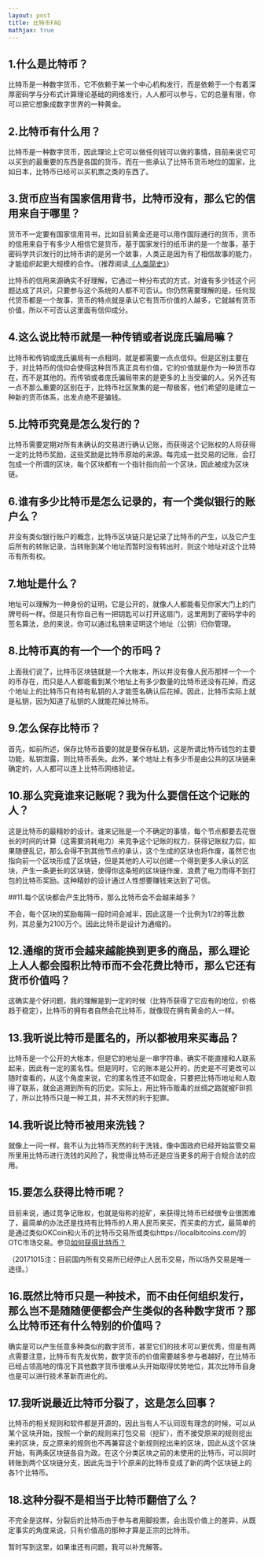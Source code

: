 ```yaml
---
layout: post
title: 比特币FAQ
mathjax: true
---
```


## 1.什么是比特币？

比特币是一种数字货币，它不依赖于某一个中心机构发行，而是依赖于一个有着深厚密码学与分布式计算理论基础的网络发行，人人都可以参与，它的总量有限，你可以把它想象成数字世界的一种黄金。

## 2.比特币有什么用？

比特币是一种数字货币，因此理论上它可以做任何钱可以做的事情，目前来说它可以买到的最重要的东西是各国的货币，而在一些承认了比特币货币地位的国家，比如日本，比特币已经可以买机票之类的东西了。

## 3.货币应当有国家信用背书，比特币没有，那么它的信用来自于哪里？

货币不一定要有国家信用背书，比如目前黄金还是可以用作国际通行的货币，货币的信用来自于有多少人相信它是货币，基于国家发行的纸币讲的是一个故事，基于密码学共识发行的比特币讲的是另一个故事，人类正是因为有了相信故事的能力，才能组织起更大规模的合作。（推荐阅读[《人类简史》](https://book.douban.com/subject/25985021/)）

比特币的信用来源确实不好理解，它通过一种分布式的方式，对谁有多少钱这个问题达成了共识，只要参与这个系统的人都不可否认。你仍然需要理解的是，任何现代货币都是一个故事，货币的特点就是承认它有货币价值的人越多，它就越有货币价值，所以不可否认这里面有信仰成分。

## 4.这么说比特币就是一种传销或者说庞氏骗局嘛？

比特币和传销或庞氏骗局有一点相同，就是都需要一点点信仰。但是区别主要在于，对比特币的信仰会使得这种货币真正具有价值，它的价值就是作为一种货币存在，而不是其他的。而传销或者庞氏骗局带来的是更多的上当受骗的人。另外还有一点不那么重要的区别在于，比特币社区聚集的是一帮极客，他们希望的是建立一种新的货币体系，出发点绝不是骗钱。

## 5.比特币究竟是怎么发行的？

比特币需要定期对所有未确认的交易进行确认记账，而获得这个记账权的人将获得一定的比特币奖励，这些奖励是比特币原始的来源。每完成一批交易的记账，会打包成一个所谓的区块，每个区块都有一个指针指向前一个区块，因此被成为区块链。

## 6.谁有多少比特币是怎么记录的，有一个类似银行的账户么？

并没有类似银行账户的概念，比特币区块链只是记录了比特币的产生，以及它产生后所有的转账记录，当转账到某个地址而暂时没有转出时，则这个地址对这个比特币有所有权。

## 7.地址是什么？

地址可以理解为一种身份的证明，它是公开的，就像人人都能看见你家大门上的门牌号码一样。但是只有你自己有一把钥匙可以打开这扇门，这里用到了密码学中的签名算法，总的来说，你可以通过私钥来证明这个地址（公钥）归你管理。

## 8.比特币真的有一个一个的币吗？

上面我们说了，比特币区块链就是一个大帐本，所以并没有像人民币那样一个一个的币存在，而只是人人都能看到某个地址上有多少数量的比特币还没有花掉，而这个地址上的比特币只有持有私钥的人才能签名确认后花掉。因此，比特币实际上就是私钥，因为知道了私钥的人就能花掉比特币。

## 9.怎么保存比特币？

首先，如前所述，保存比特币首要的就是要保存私钥，这是所谓比特币钱包的主要功能，私钥泄露，则比特币丢失。此外，某个地址上有多少币是由公共的区块链来确定的，人人都可以连上比特币网络验证。

## 10.那么究竟谁来记账呢？我为什么要信任这个记账的人？

这是比特币的最精妙的设计。谁来记账是一个不确定的事情，每个节点都要去花很长的时间的计算（这需要消耗电力）来竞争这个记账的权力，获得记账权力后，如果随便乱记，那么会得不到其他节点的承认，这个生成的区块也将作废，虽然它也指向前一个区块形成了区块链，但是其他的人可以创建一个得到更多人承认的区块，产生一条更长的区块链，使得你这条短的区块链作废，浪费了电力而得不到打包的比特币奖励。这种精妙的设计通过人性想要赚钱来达到了可信。

##11.每个区块都会产生比特币，那么比特币会不会越来越多？

不会，每个区块的奖励每隔一段时间会减半，因此这是一个比例为1/2的等比数列，其总量为2100万个。因此比特币是设计为通缩的。

## 12.通缩的货币会越来越能换到更多的商品，那么理论上人人都会囤积比特币而不会花费比特币，那么它还有货币价值吗？

这确实是个好问题，我的理解是到一定的时候（比特币获得了它应有的地位，价格趋于稳定），比特币的拥有者自然会花比特币，就像现在拥有黄金的人一样。

## 13.我听说比特币是匿名的，所以都被用来买毒品？

比特币是一个公开的大帐本，但是它的地址是一串字符串，确实不能直接和人联系起来，因此有一定的匿名性。但是同时，它的账本是公开的，历史是不可更改可以随时查看的，从这个角度来说，它的匿名性还不如现金，只要把比特币地址和人取得了联系，就会追溯到所有的历史。实际上，用比特币贩毒的丝绸之路就被FBI抓了，所以比特币只是一种工具，并不天然的利于犯罪。

## 14.我听说比特币被用来洗钱？

就像上一问一样，我不认为比特币天然的利于洗钱，像中国政府已经开始监管交易所里用比特币进行洗钱的风险了，我觉得比特币还是应当更多的用于合规合法的应用。

## 15.要怎么获得比特币呢？

目前来说，通过竞争记账权，也就是俗称的挖矿，来获得比特币已经很专业很困难了，最简单的办法还是找持有比特币的人用人民币来买，而买卖的方式，最简单的是通过类似OKCoin和火币的比特币交易所或类似https://localbitcoins.com/的OTC市场交易。参见[如何获得比特币？](https://yifeitao.com/2017/07/how-to-get-bitcoin)

（20171015注：目前国内所有交易所已经停止人民币交易，所以场外交易是唯一途径。）

## 16.既然比特币只是一种技术，而不由任何组织发行，那么岂不是随随便便都会产生类似的各种数字货币？那么比特币还有什么特别的价值吗？

确实是可以产生任意多种类似的数字货币，甚至它们的技术可以更优秀，但是有两点需要注意，比特币有先发优势，数字货币的价值需要越多参与者越好，在比特币已经占领高地的情况下其他数字货币很难从头开始取得优势地位，其次比特币自身也是可以进行技术革新而进化的。

## 17.我听说最近比特币分裂了，这是怎么回事？

比特币的相关规则和软件都是开源的，因此当有人不认同现有理念的时候，可以从某个区块开始，按照一个新的规则来打包交易（挖矿），而不接受原来的规则挖出来的区块，反之原来的规则也不再兼容这个新规则挖出来的区块，因此从这个区块开始，有两条区块链各自为政。在这个分类区块之前的未使用的比特币，可以同时转账到两个区块链分支，因此先当于1个原来的比特币变成了新的两个区块链上的各1个比特币。

## 18.这种分裂不是相当于比特币翻倍了么？

不完全是这样，分裂后的比特币由于参与者用脚投票，会出现价值上的差异，从既定事实的角度来说，只有价值高的那种才算是正宗的比特币。

暂时写到这里，如果谁还有问题，我可以补充解答。